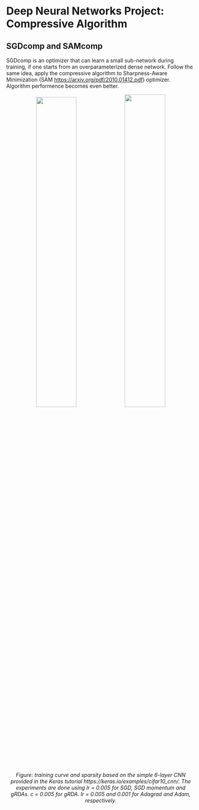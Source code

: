 # Deep Neural Networks Project: Compressive Algorithm 

## SGDcomp and SAMcomp 
SGDcomp is an optimizer that can learn a small sub-network during training, if one starts from an overparameterized dense network. Follow the same idea, apply the compressive algorithm to Sharpness-Aware Minimization (SAM https://arxiv.org/pdf/2010.01412.pdf) optimizer. Algorithm performence becomes even better.

<p align="center">
<img src="https://user-images.githubusercontent.com/32427262/187322768-b04b988a-96be-4fa5-bcde-59293434008c.png" width=46%/> <img src="https://user-images.githubusercontent.com/32427262/187322783-49da7f69-f821-42a1-9056-f18be6b13dfa.png" width=46.2%/>
<br>
<em> Figure: training curve and sparsity based on the simple 6-layer CNN provided in the Keras tutorial https://keras.io/examples/cifar10_cnn/. The experiments are done using lr = 0.005 for SGD, SGD momentum and gRDAs. c = 0.005 for gRDA. lr = 0.005 and 0.001 for Adagrad and Adam, respectively. </em>
</p>
